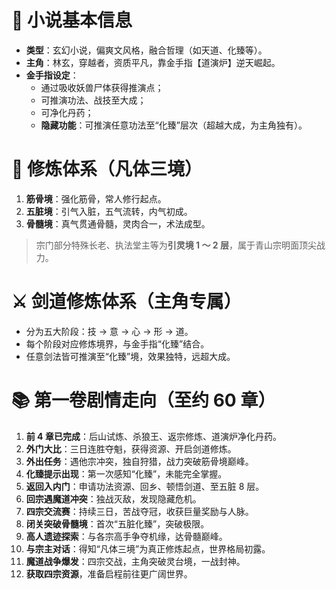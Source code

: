 # 📘 小说基本信息

- **类型**：玄幻小说，偏爽文风格，融合哲理（如天道、化臻等）。
- **主角**：林玄，穿越者，资质平凡，靠金手指【道演炉】逆天崛起。
- **金手指设定**：
  - 通过吸收妖兽尸体获得推演点；
  - 可推演功法、战技至大成；
  - 可净化丹药；
  - **隐藏功能**：可推演任意功法至“化臻”层次（超越大成，为主角独有）。

# 🧱 修炼体系（凡体三境）

1. **筋骨境**：强化筋骨，常人修行起点。
2. **五脏境**：引气入脏，五气流转，内气初成。
3. **骨髓境**：真气贯通骨髓，灵肉合一，术法成型。

> 宗门部分特殊长老、执法堂主等为**引灵境 1 ～ 2 层**，属于青山宗明面顶尖战力。

# ⚔️ 剑道修炼体系（主角专属）

- 分为五大阶段：技 → 意 → 心 → 形 → 道。
- 每个阶段对应修炼境界，与金手指“化臻”结合。
- 任意剑法皆可推演至“化臻”境，效果独特，远超大成。

# 📚 第一卷剧情走向（至约 60 章）

1. **前 4 章已完成**：后山试炼、杀狼王、返宗修炼、道演炉净化丹药。
2. **外门大比**：三日连胜夺魁，获得资源、开启剑道修炼。
3. **外出任务**：遇他宗冲突，独自狩猎，战力突破筋骨境巅峰。
4. **化臻提示出现**：第一次感知“化臻”，未能完全掌握。
5. **返回入内门**：申请功法资源、回乡、顿悟剑道、至五脏 8 层。
6. **回宗遇魔道冲突**：独战灭敌，发现隐藏危机。
7. **四宗交流赛**：持续三日，苦战夺冠，收获巨量奖励与人脉。
8. **闭关突破骨髓境**：首次“五脏化臻”，突破极限。
9. **高人遗迹探索**：与各宗高手争夺机缘，达骨髓巅峰。
10. **与宗主对话**：得知“凡体三境”为真正修炼起点，世界格局初露。
11. **魔道战争爆发**：四宗交战，主角突破灵台境，一战封神。
12. **获取四宗资源**，准备启程前往更广阔世界。
